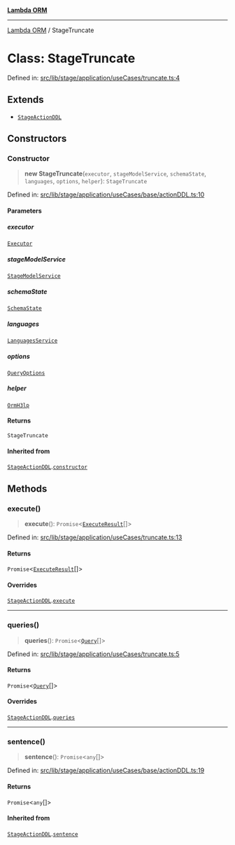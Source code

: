 [**Lambda ORM**](../README.md)

***

[Lambda ORM](../README.md) / StageTruncate

# Class: StageTruncate

Defined in: [src/lib/stage/application/useCases/truncate.ts:4](https://github.com/lambda-orm/lambdaorm/blob/3651733ea30a9b22e5794fe9b49a401b0588ef00/src/lib/stage/application/useCases/truncate.ts#L4)

## Extends

- [`StageActionDDL`](StageActionDDL.md)

## Constructors

### Constructor

> **new StageTruncate**(`executor`, `stageModelService`, `schemaState`, `languages`, `options`, `helper`): `StageTruncate`

Defined in: [src/lib/stage/application/useCases/base/actionDDL.ts:10](https://github.com/lambda-orm/lambdaorm/blob/3651733ea30a9b22e5794fe9b49a401b0588ef00/src/lib/stage/application/useCases/base/actionDDL.ts#L10)

#### Parameters

##### executor

[`Executor`](../interfaces/Executor.md)

##### stageModelService

[`StageModelService`](StageModelService.md)

##### schemaState

[`SchemaState`](SchemaState.md)

##### languages

[`LanguagesService`](LanguagesService.md)

##### options

[`QueryOptions`](../interfaces/QueryOptions.md)

##### helper

[`OrmH3lp`](OrmH3lp.md)

#### Returns

`StageTruncate`

#### Inherited from

[`StageActionDDL`](StageActionDDL.md).[`constructor`](StageActionDDL.md#constructor)

## Methods

### execute()

> **execute**(): `Promise`\<[`ExecuteResult`](../interfaces/ExecuteResult.md)[]\>

Defined in: [src/lib/stage/application/useCases/truncate.ts:13](https://github.com/lambda-orm/lambdaorm/blob/3651733ea30a9b22e5794fe9b49a401b0588ef00/src/lib/stage/application/useCases/truncate.ts#L13)

#### Returns

`Promise`\<[`ExecuteResult`](../interfaces/ExecuteResult.md)[]\>

#### Overrides

[`StageActionDDL`](StageActionDDL.md).[`execute`](StageActionDDL.md#execute)

***

### queries()

> **queries**(): `Promise`\<[`Query`](Query.md)[]\>

Defined in: [src/lib/stage/application/useCases/truncate.ts:5](https://github.com/lambda-orm/lambdaorm/blob/3651733ea30a9b22e5794fe9b49a401b0588ef00/src/lib/stage/application/useCases/truncate.ts#L5)

#### Returns

`Promise`\<[`Query`](Query.md)[]\>

#### Overrides

[`StageActionDDL`](StageActionDDL.md).[`queries`](StageActionDDL.md#queries)

***

### sentence()

> **sentence**(): `Promise`\<`any`[]\>

Defined in: [src/lib/stage/application/useCases/base/actionDDL.ts:19](https://github.com/lambda-orm/lambdaorm/blob/3651733ea30a9b22e5794fe9b49a401b0588ef00/src/lib/stage/application/useCases/base/actionDDL.ts#L19)

#### Returns

`Promise`\<`any`[]\>

#### Inherited from

[`StageActionDDL`](StageActionDDL.md).[`sentence`](StageActionDDL.md#sentence)
